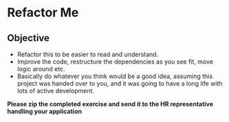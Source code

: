 # Refactor Me

## Objective

* Refactor this to be easier to read and understand.
* Improve the code, restructure the dependencies as you see fit, move logic around etc.
* Basically do whatever you think would be a good idea, assuming this project was handed over to you, and it was going to have a long life with lots of active development. 
 
**Please zip the completed exercise and send it to the HR representative handling your application**

